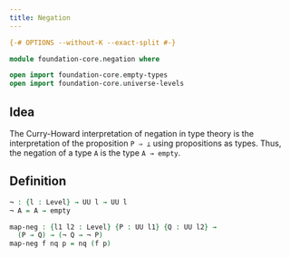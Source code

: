 ```yaml
---
title: Negation
---
```


```agda
{-# OPTIONS --without-K --exact-split #-}

module foundation-core.negation where

open import foundation-core.empty-types
open import foundation-core.universe-levels
```

## Idea

The Curry-Howard interpretation of negation in type theory is the interpretation of the proposition `P ⇒ ⊥` using propositions as types. Thus, the negation of a type `A` is the type `A → empty`.

## Definition

```agda
¬ : {l : Level} → UU l → UU l
¬ A = A → empty

map-neg : {l1 l2 : Level} {P : UU l1} {Q : UU l2} →
  (P → Q) → (¬ Q → ¬ P)
map-neg f nq p = nq (f p)
```
